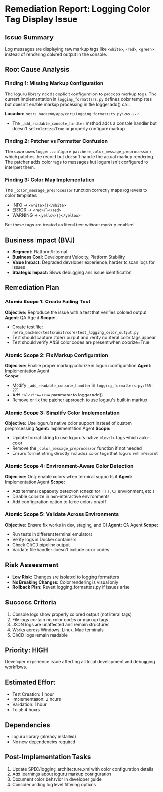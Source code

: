 # Remediation Report: Logging Color Tag Display Issue

## Issue Summary
Log messages are displaying raw markup tags like `<white>`, `<red>`, `<green>` instead of rendering colored output in the console.

## Root Cause Analysis

### Finding 1: Missing Markup Configuration
The loguru library needs explicit configuration to process markup tags. The current implementation in `logging_formatters.py` defines color templates but doesn't enable markup processing in the logger.add() call.

**Location:** `netra_backend/app/core/logging_formatters.py:265-277`
- The `_add_readable_console_handler` method adds a console handler but doesn't set `colorize=True` or properly configure markup

### Finding 2: Patcher vs Formatter Confusion  
The code uses `logger.configure(patcher=_color_message_preprocessor)` which patches the record but doesn't handle the actual markup rendering. The patcher adds color tags to messages but loguru isn't configured to interpret them.

### Finding 3: Color Map Implementation
The `_color_message_preprocessor` function correctly maps log levels to color templates:
- INFO → `<white>{}</white>`
- ERROR → `<red>{}</red>` 
- WARNING → `<yellow>{}</yellow>`

But these tags are treated as literal text without markup enabled.

## Business Impact (BVJ)
- **Segment:** Platform/Internal
- **Business Goal:** Development Velocity, Platform Stability
- **Value Impact:** Degraded developer experience, harder to scan logs for issues
- **Strategic Impact:** Slows debugging and issue identification

## Remediation Plan

### Atomic Scope 1: Create Failing Test
**Objective:** Reproduce the issue with a test that verifies colored output
**Agent:** QA Agent
**Scope:** 
- Create test file: `netra_backend/tests/unit/core/test_logging_color_output.py`
- Test should capture stderr output and verify no literal color tags appear
- Test should verify ANSI color codes are present when colorize=True

### Atomic Scope 2: Fix Markup Configuration
**Objective:** Enable proper markup/colorize in loguru configuration
**Agent:** Implementation Agent  
**Scope:**
- Modify `_add_readable_console_handler` in `logging_formatters.py:265-277`
- Add `colorize=True` parameter to logger.add()
- Remove or fix the patcher approach to use loguru's built-in markup

### Atomic Scope 3: Simplify Color Implementation
**Objective:** Use loguru's native color support instead of custom preprocessing
**Agent:** Implementation Agent
**Scope:**
- Update format string to use loguru's native `<level>` tags which auto-color
- Remove the `_color_message_preprocessor` function if not needed
- Ensure format string directly includes color tags that loguru will interpret

### Atomic Scope 4: Environment-Aware Color Detection
**Objective:** Only enable colors when terminal supports it
**Agent:** Implementation Agent
**Scope:**
- Add terminal capability detection (check for TTY, CI environment, etc.)
- Disable colorize in non-interactive environments
- Add configuration option to force colors on/off

### Atomic Scope 5: Validate Across Environments
**Objective:** Ensure fix works in dev, staging, and CI
**Agent:** QA Agent
**Scope:**
- Run tests in different terminal emulators
- Verify logs in Docker containers
- Check CI/CD pipeline output
- Validate file handler doesn't include color codes

## Risk Assessment
- **Low Risk:** Changes are isolated to logging formatters
- **No Breaking Changes:** Color rendering is visual only
- **Rollback Plan:** Revert logging_formatters.py if issues arise

## Success Criteria
1. Console logs show properly colored output (not literal tags)
2. File logs contain no color codes or markup tags
3. JSON logs are unaffected and remain structured
4. Works across Windows, Linux, Mac terminals
5. CI/CD logs remain readable

## Priority: HIGH
Developer experience issue affecting all local development and debugging workflows.

## Estimated Effort
- Test Creation: 1 hour
- Implementation: 2 hours  
- Validation: 1 hour
- Total: 4 hours

## Dependencies
- loguru library (already installed)
- No new dependencies required

## Post-Implementation Tasks
1. Update SPEC/logging_architecture.xml with color configuration details
2. Add learnings about loguru markup configuration
3. Document color behavior in developer guide
4. Consider adding log level filtering options